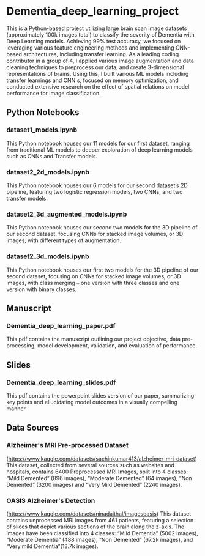 # Dementia_deep_learning_project
This is a Python-based project utilizing large brain scan image datasets (approximately 100k images total) to classify the severity of Dementia with Deep Learning models. Achieving 99% test accuracy, we focused on leveraging various feature engineering methods and implementing CNN-based architectures, including transfer learning. As a leading coding contributor in a group of 4, I applied various image augmentation and data cleaning techniques to preprocess our data, and create 3-dimensional representations of brains. Using this, I built various ML models including transfer learnings and CNN's, focused on memory optimization, and conducted extensive research on the effect of spatial relations on model performance for image classification.

## Python Notebooks

### dataset1_models.ipynb
This Python notebook houses our 11 models for our first dataset, ranging from traditional ML models to deeper exploration of deep learning models such as CNNs and Transfer models.

### dataset2_2d_models.ipynb 
This Python notebook houses our 6 models for our second dataset’s 2D pipeline, featuring two logistic regression models, two CNNs, and two transfer models.

### dataset2_3d_augmented_models.ipynb
This Python notebook houses our second two models for the 3D pipeline of our second dataset, focusing CNNs for stacked image volumes, or 3D images, with different types of augmentation.

### dataset2_3d_models.ipynb
This Python notebook houses our first two models for the 3D pipeline of our second dataset, focusing on CNNs for stacked image volumes, or 3D images, with class merging – one version with three classes and one version with binary classes.

## Manuscript

### Dementia_deep_learning_paper.pdf
This pdf contains the manuscript outlining our project objective, data pre-processing, model development, validation, and evaluation of performance. 

## Slides

### Dementia_deep_learning_slides.pdf
This pdf contains the powerpoint slides version of our paper, summarizing key points and ellucidating model outcomes in a visually compelling manner.

## Data Sources

### Alzheimer's MRI Pre-processed Dataset
(https://www.kaggle.com/datasets/sachinkumar413/alzheimer-mri-dataset)
This dataset, collected from several sources such as websites and hospitals, contains 6400 Preprocessed MRI Images, split into 4 classes: “Mild Demented” (896 images), “Moderate Demented” (64 images), “Non Demented” (3200 images) and “Very Mild Demented” (2240 images).

### OASIS Alzheimer's Detection 
(https://www.kaggle.com/datasets/ninadaithal/imagesoasis)
This dataset contains unprocessed MRI images from 461 patients, featuring a selection of slices that depict various sections of the brain along the z-axis. The images have been classified into 4 classes: “Mild Dementia” (5002 Images), “Moderate Dementia” (488 images), “Non Demented” (67.2k images), and “Very mild Dementia”(13.7k images).


